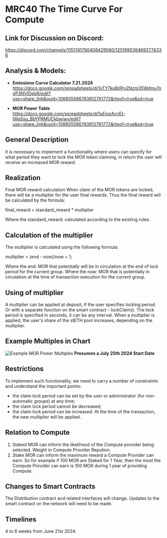 # MRC40 The Time Curve For Compute

## Link for Discussion on Discord: 
https://discord.com/channels/1151741790408429580/1251995364693774336

## Analysis & Models:
- **Emissions Curve Calculator 7.21.2024**
https://docs.google.com/spreadsheets/d/1xTY7keBdPo2Nzm35Wdmu7ngP3NVIDebR/edit?usp=share_link&ouid=108805586783812761772&rtpof=true&sd=true

- **MOR Power Table**
https://docs.google.com/spreadsheets/d/1uEjozAcnEt-IWaSsu_BbYPRMUCkbwjwv/edit?usp=share_link&ouid=108805586783812761772&rtpof=true&sd=true

## General Description
It is necessary to implement a functionality where users can specify for what period they want to lock the MOR token claiming, in return the user will receive an increased MOR reward.

## Realization
Final MOR reward calculation
When  claim of  the MOR tokens are locked, there will be a multiplier for the user final rewards. Thus the final reward will be calculated by the formula:

final_reward = standard_reward * multiplier

Where the standard_reward: calculated according to the existing rules.

## Calculation of the multiplier
The multiplier is calculated using the following formula:

multiplier = (end - now)/now + 1;

Where the end: MOR that potentially will be in circulation at the end of lock period for the current group.
Where the now: MOR that is potentially in circulation at the time of transaction execution for the current group.

## Using of multiplier
A multiplier can be applied at deposit, if the user specifies locking period. Or with a separate function on the smart contract - lockClaim(). The lock period is specified in seconds, it can be any interval.
When a multiplier is applied, the user's share of the stETH pool increases, depending on the multiplier.

## Example Multiples in Chart
![Example MOR Power Multiples](https://github.com/MorpheusAIs/MRC/assets/1563345/0e7f91be-d223-49e0-972f-a55500d6464d)
**Presumes a July 25th 2024 Start Date**

## Restrictions
To implement such functionality, we need to carry a number of constraints and understand the important points:
- the claim lock period can be set by the user or administrator (for non-automatic groups) at any time;
- the claim lock period cannot be decreased; 
- the claim lock period can be increased. At the time of the transaction, the new multiplier will be applied.

## Relation to Compute
1. Staked MOR can inform the likelihood of the Compute provider being selected. Weight in Compute Provider Repution.
2. Stake MOR can inform the maximum reward a Compute Provider can earn. So for example if 100 MOR are Staked for 1 Year, then the most the Compute Provider can earn is 100 MOR during 1 year of providing Compute.


## Changes to Smart Contracts
The Distribution contract and related interfaces will change. Updates to the smart contract on the network will need to be made.

## Timelines
4 to 6 weeks from June 21st 2024.
